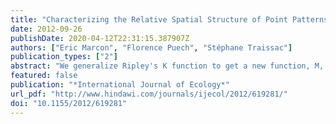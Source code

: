 ```yaml
---
title: "Characterizing the Relative Spatial Structure of Point Patterns"
date: 2012-09-26
publishDate: 2020-04-12T22:31:15.387907Z
authors: ["Eric Marcon", "Florence Puech", "Stéphane Traissac"]
publication_types: ["2"]
abstract: "We generalize Ripley's K function to get a new function, M, to characterize the spatial structure of a point pattern relatively to another one. We show that this new approach is pertinent in ecology when space is not homogenous and the size of objects matters. We present how to use the function and test the data against the null hypothesis of independence between points. In a tropical tree data set we detect intraspecific aggregation and interspecific competition."
featured: false
publication: "*International Journal of Ecology*"
url_pdf: "http://www.hindawi.com/journals/ijecol/2012/619281/"
doi: "10.1155/2012/619281"
---
```


<span class="__dimensions_badge_embed__" data-doi="10.1155/2012/619281"></span><script async src="https://badge.dimensions.ai/badge.js" charset="utf-8"></script>
